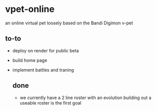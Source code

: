 # vpet-online
an online virtual pet loosely based on the Bandi Digimon v-pet

## to-to
- deploy on render for public beta
- build home page
- implement battles and traning

  ## done
  - we currently have a 2 line roster with an evolution building out a useable roster is the first goal 

